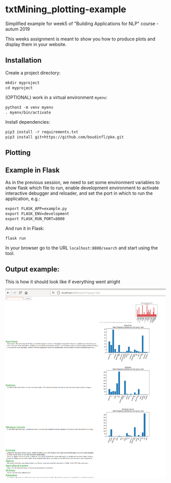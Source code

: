 # txtMining_plotting-example
Simplified example for week5 of "Building Applications for NLP" course - autum 2019

This weeks assignment is meant to show you how to produce plots and display them in your website.

## Installation
Create a project directory:

```
mkdir myproject
cd myproject
```

(OPTIONAL) work in a virtual environment `myenv`:

```
python3 -m venv myenv
. myenv/bin/activate
```
Install dependencies:
```
pip3 install -r requirements.txt
pip3 install git+https://github.com/boudinfl/pke.git

```

## Plotting


## Example in Flask

As in the previous session, we need to set some environment variables to show flask which file to run, enable development environment to activate interactive debugger and reloader, and set the port in which to run the application, e.g.:
```
export FLASK_APP=example.py
export FLASK_ENV=development
export FLASK_RUN_PORT=8800
```
And run it in Flask:
```
flask run
```
In your browser go to the URL `localhost:8800/search` and start using the tool.

## Output example:

This is how it should look like if everything went alright


[fig1]:https://github.com/jrvc/txtMining_plotting-example/blob/master/screenshot_output_example.png "Figure 1"

![alt text][fig1]
